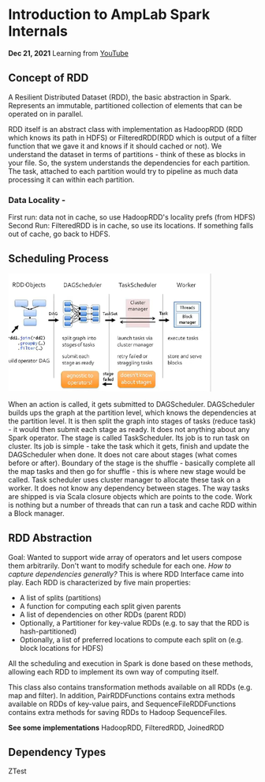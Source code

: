 # Introduction to AmpLab Spark Internals
**Dec 21, 2021** Learning from [YouTube](https://www.youtube.com/watch?v=49Hr5xZyTEA)

## Concept of RDD
A Resilient Distributed Dataset (RDD), the basic abstraction in Spark. Represents an immutable, partitioned collection of elements that can be operated on in parallel. 

RDD itself is an abstract class with implementation as HadoopRDD (RDD which knows its path in HDFS) or FilteredRDD(RDD which is output of a filter function that we gave it and knows if it should cached or not). We understand the dataset in terms of partitions - think of these as blocks in your file. So, the system understands the dependencies for each partition. The task, attached to each partition would try to pipeline as much data processing it can within each partition.

### Data Locality - 
First run: data not in cache, so use HadoopRDD's locality prefs (from HDFS)
Second Run: FilteredRDD is in cache, so use its locations. If something falls out of cache, go back to HDFS.

## Scheduling Process

![Scheduling Process](../images/Scheduling_Process_211212.png)

When an action is called, it gets submitted to DAGScheduler. 
DAGScheduler builds ups the graph at the partition level, which knows the dependencies at the partition level. It is then split the graph into stages of tasks (reduce task) - it would then submit each stage as ready. It does not anything about any Spark operator.
The stage is called TaskScheduler. Its job is to run task on cluster. Its job is simple - take the task which it gets, finish and update the DAGScheduler when done. It does not care about stages (what comes before or after). Boundary of the stage is the shuffle - basically complete all the map tasks and then go for shuffle - this is where new stage would be called. Task scheduler uses cluster manager to allocate these task on a worker. It does not know any dependency between stages. The way tasks are shipped is via Scala closure objects which are points to the code.
Work is nothing but a number of threads that can run a task and cache RDD within a Block manager.

## RDD Abstraction
Goal: Wanted to support wide array of operators and let users compose them arbitrarily. Don't want to modify schedule for each one. _How to capture dependencies generally?_
This is where RDD Interface came into play. Each RDD is characterized by five main properties:
- A list of splits (partitions)
- A function for computing each split given parents
- A list of dependencies on other RDDs (parent RDD)
- Optionally, a Partitioner for key-value RDDs (e.g. to say that the RDD is hash-partitioned)
- Optionally, a list of preferred locations to compute each split on (e.g. block locations for HDFS)

All the scheduling and execution in Spark is done based on these methods, allowing each RDD to implement its own way of computing itself.

This class also contains transformation methods available on all RDDs (e.g. map and filter). In addition, PairRDDFunctions contains extra methods available on RDDs of key-value pairs, and SequenceFileRDDFunctions contains extra methods for saving RDDs to Hadoop SequenceFiles.

**See some implementations** HadoopRDD, FilteredRDD, JoinedRDD

## Dependency Types
ZTest